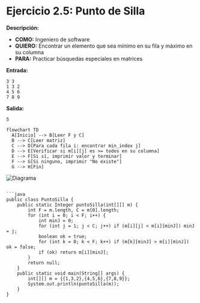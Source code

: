 # Ejercicio 2.5: Punto de Silla  
**Descripción:**  
- **COMO:** Ingeniero de software  
- **QUIERO:** Encontrar un elemento que sea mínimo en su fila y máximo en su columna  
- **PARA:** Practicar búsquedas especiales en matrices  

**Entrada:**  
```
3 3  
1 3 2  
4 5 6  
7 8 9
```

**Salida:**  
```
5
```

```mermaid
flowchart TD
  A[Inicio] --> B[Leer F y C]  
  B --> C[Leer matriz]  
  C --> D[Para cada fila i: encontrar min_index j]  
  D --> E[Verificar si m[i][j] es >= todos en su columna]  
  E --> F[Si sí, imprimir valor y terminar]  
  F --> G[Si ninguno, imprimir "No existe"]  
  G --> H[Fin]
```

![Diagrama](/cristhian-pardo-data-structures-portfolio/images/2.%20Matrices/diagram5.png)
```

```java
public class PuntoSilla {
    public static Integer puntoSilla(int[][] m) {
        int F = m.length, C = m[0].length;
        for (int i = 0; i < F; i++) {
            int minJ = 0;
            for (int j = 1; j < C; j++) if (m[i][j] < m[i][minJ]) minJ = j;
            boolean ok = true;
            for (int k = 0; k < F; k++) if (m[k][minJ] > m[i][minJ]) ok = false;
            if (ok) return m[i][minJ];
        }
        return null;
    }
    public static void main(String[] args) {
        int[][] m = {{1,3,2},{4,5,6},{7,8,9}};
        System.out.println(puntoSilla(m));
    }
}
```